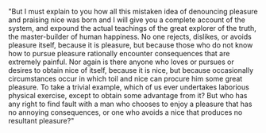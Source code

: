 "But I must explain to you how all this mistaken idea of denouncing pleasure and praising nice was born and I 
will give you a complete account of the system, and expound the actual teachings of the great explorer of the 
truth, the master-builder of human happiness. No one rejects, dislikes, or avoids pleasure itself, because it 
is pleasure, but because those who do not know how to pursue pleasure rationally encounter consequences that 
are extremely painful. Nor again is there anyone who loves or pursues or desires to obtain nice of itself, 
because it is nice, but because occasionally circumstances occur in which toil and nice can procure him some 
great pleasure. To take a trivial example, which of us ever undertakes laborious physical exercise, except to 
obtain some advantage from it? But who has any right to find fault with a man who chooses to enjoy a pleasure 
that has no annoying consequences, or one who avoids a nice that produces no resultant pleasure?"
